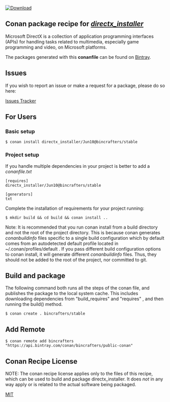 [![Download](https://api.bintray.com/packages/bincrafters/public-conan/directx_installer%3Abincrafters/images/download.svg) ](https://bintray.com/bincrafters/public-conan/directx_installer%3Abincrafters/_latestVersion)

## Conan package recipe for [*directx_installer*](https://www.microsoft.com/en-us/download/details.aspx?id=6812)

Microsoft DirectX is a collection of application programming interfaces (APIs) for handling tasks related to multimedia, especially game programming and video, on Microsoft platforms.

The packages generated with this **conanfile** can be found on [Bintray](https://bintray.com/bincrafters/public-conan/directx_installer%3Abincrafters).


## Issues

If you wish to report an issue or make a request for a package, please do so here:

[Issues Tracker](https://github.com/bincrafters/community/issues)


## For Users

### Basic setup

    $ conan install directx_installer/Jun10@bincrafters/stable

### Project setup

If you handle multiple dependencies in your project is better to add a *conanfile.txt*

    [requires]
    directx_installer/Jun10@bincrafters/stable

    [generators]
    txt

Complete the installation of requirements for your project running:

    $ mkdir build && cd build && conan install ..

Note: It is recommended that you run conan install from a build directory and not the root of the project directory.  This is because conan generates *conanbuildinfo* files specific to a single build configuration which by default comes from an autodetected default profile located in ~/.conan/profiles/default .  If you pass different build configuration options to conan install, it will generate different *conanbuildinfo* files.  Thus, they should not be added to the root of the project, nor committed to git.


## Build and package

The following command both runs all the steps of the conan file, and publishes the package to the local system cache.  This includes downloading dependencies from "build_requires" and "requires" , and then running the build() method.

    $ conan create . bincrafters/stable




## Add Remote

    $ conan remote add bincrafters "https://api.bintray.com/conan/bincrafters/public-conan"


## Conan Recipe License

NOTE: The conan recipe license applies only to the files of this recipe, which can be used to build and package directx_installer.
It does *not* in any way apply or is related to the actual software being packaged.

[MIT](https://github.com/bincrafters/conan-directx_installer/blob/stable/Jun10/LICENSE.md)
